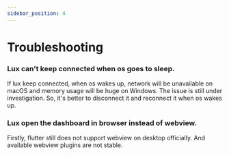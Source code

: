 ```yaml
---
sidebar_position: 4
---
```


# Troubleshooting


### Lux can't keep connected when os goes to sleep.

If lux keep connected, when os wakes up, network will be unavailable on macOS and memory usage will be huge on Windows.
The issue is still under investigation.
So, it's better to disconnect it and reconnect it when os wakes up.




### Lux open the dashboard in browser instead of webview.

Firstly, flutter still does not support webview on desktop officially. And available webview plugins are not stable.

